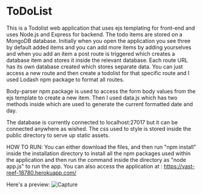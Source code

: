 # ToDoList
This is a Todolist web application that uses ejs templating for front-end and uses Node.js and Express for backend. The todo items are stored on a MongoDB database. Initially when you open the application you see three by default added items and you can add more items by adding yourselves and when you add an item a post route is triggered which creates a database item and stores it inside the relevant database. Each route URL has its own database created which stores separate data. You can just access a new route and then create a todolist for that specific route and I used Lodash npm package to format all routes.

Body-parser npm package is used to access the form body values from the ejs template to create a new item. Then I used data.js which has two methods inside which are used to generate the current formatted date and day.

The database is currently connected to localhost:27017 but it can be connected anywhere as wished. The css used to style is stored inside the public directory to serve up static assets.

HOW TO RUN: You can either download the files, and then run "npm install" inside the installation directory to install all the npm packages used within the application and then run the command inside the directory as "node app.js" to run the app. You can also access the application at : https://vast-reef-18780.herokuapp.com/

Here's a preview:
![Capture](https://user-images.githubusercontent.com/46281169/61468062-1e4c0d80-a996-11e9-8dec-a1cffbd4b59e.PNG)
